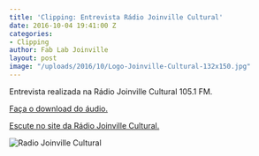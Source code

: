 ```yaml
---
title: 'Clipping: Entrevista Rádio Joinville Cultural'
date: 2016-10-04 19:41:00 Z
categories:
- Clipping
author: Fab Lab Joinville
layout: post
image: "/uploads/2016/10/Logo-Joinville-Cultural-132x150.jpg"
---
```


Entrevista realizada na Rádio Joinville Cultural 105.1 FM.

[Faça o download do áudio.](https://drive.google.com/open?id=0B-eZUi1eLioIcVhDY1RCdzkzQUE)

[Escute no site da Rádio Joinville Cultural.](https://radio.joinville.sc.gov.br/radio?filtrar=&keyword=fab+lab&filtro=Escolha+o+Per%C3%ADodo&categoria=)

![Radio Joinville Cultural]({{site.baseurl}}/uploads/2016/10/Logo-Joinville-Cultural-264x300.jpg)
